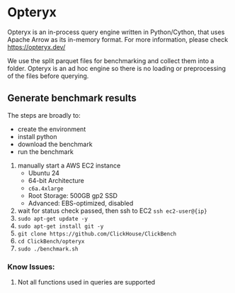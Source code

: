 # Opteryx

Opteryx is an in-process query engine written in Python/Cython, that uses Apache Arrow as its in-memory format. For more information, please check <https://opteryx.dev/>

We use the split parquet files for benchmarking and collect them into a folder. Opteryx is an ad hoc engine so there is no loading or preprocessing of the files before querying.

## Generate benchmark results

The steps are broadly to:
- create the environment
- install python
- download the benchmark
- run the benchmark

1. manually start a AWS EC2 instance
    - Ubuntu 24
    - 64-bit Architecture
    - `c6a.4xlarge`
    - Root Storage: 500GB gp2 SSD
    - Advanced: EBS-optimized, disabled
1. wait for status check passed, then ssh to EC2 `ssh ec2-user@{ip}`
1. `sudo apt-get update -y`
1. `sudo apt-get install git -y`
1. `git clone https://github.com/ClickHouse/ClickBench`
1. `cd ClickBench/opteryx`
1. `sudo ./benchmark.sh`

### Know Issues:

1. Not all functions used in queries are supported

